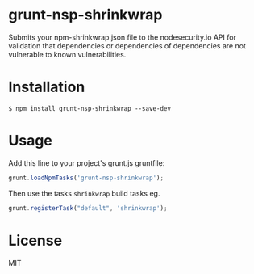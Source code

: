 # grunt-nsp-shrinkwrap

Submits your npm-shrinkwrap.json file to the nodesecurity.io API for validation that dependencies or dependencies of dependencies are not vulnerable to known vulnerabilities.

# Installation

    $ npm install grunt-nsp-shrinkwrap --save-dev

# Usage

Add this line to your project's grunt.js gruntfile:
```js
grunt.loadNpmTasks('grunt-nsp-shrinkwrap');
```

Then use the tasks `shrinkwrap` build tasks eg.
```js
grunt.registerTask("default", 'shrinkwrap');
```

# License

MIT

